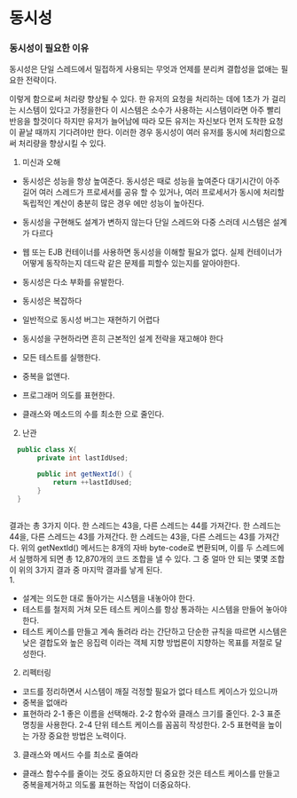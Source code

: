 # 동시성

### 동시성이 필요한 이유 

동시성은 단일 스레드에서 밀접하게 사용되는 무엇과 언제를 분리켜 결합성을 없애는 필요한 전략이다.

이렇게 함으로써 처리량 향상될 수 있다. 한 유저의 요청을 처리하는 데에 1초가 가 걸리는 시스템이 있다고 가정을한다
이 시스템은 소수가 사용하는 시스템이라면 아주 빨리 반응을 할것이다
하지만 유저가 늘어남에 따라 모든 유저는 자신보다 먼저 도착한 요청이 끝날 때까지 기다려야만 한다. 이러한 경우 동시성이 여러 유저를 동시에 처리함으로써 처리량을 향상시킬 수 있다.

1. 미신과 오해
- 동시성은 성능을 항상 높여준다.
동시성은 때로 성능을 높여준다
대기시간이 아주 길어 여러 스레드가 프로세서를 공유 할 수 있거나, 여러 프로세서가 동시에 처리할 독립적인 계산이 충분히 많은 경우 에만 성능이 높아진다.

- 동시성을 구현해도 설계가 변하지 않는다
단일 스레드와 다중 스러데 시스템은 설계가 다르다

- 웹 또는 EJB 컨테이너를 사용하면 동시성을 이해할 필요가 없다.
실제 컨테이너가 어떻게 동작하는지 데드락 같은 문제를 피할수 있는지를 알아야한다.

- 동시성은 다소 부화를 유발한다.
- 동시성은 복잡하다
- 일반적으로 동시성 버그는 재현하기 어렵다
- 동시성을 구현하라면 흔히 근본적인 설계 전략을 재고해야 한다


- 모든 테스트를 실행한다.
- 중복을 없앤다.
- 프로그래머 의도를 표현한다.
- 클래스와 메소드의 수를 최소한 으로 줄인다.

2. 난관 
 ```java
   public class X{
   	    private int lastIdUsed;

        public int getNextId() {
            return ++lastIdUsed;
        }
   }
   
   ```

   결과는 총 3가지 이다.
   한 스레드는 43을, 다른 스레드는 44를 가져간다. 
   한 스레드는 44을, 다른 스레드는 43를 가져간다. 
   한 스레드는 43을, 다른 스레드는 43를 가져간다.
   위의 getNextId() 메서드는 8개의 자바 byte-code로 변환되며, 이를 두 스레드에서 실행하게 되면 총 12,870개의 코드 조합을 낼 수 있다. 그 중 얼마 안 되는 몇몇 조합이 위의 3가지 결과 중 마지막 결과를 낳게 된다.   
1. 
- 설계는 의도한 대로 돌아가는 시스템을 내놓아야 한다.
- 테스트를 철저희 거쳐 모든 테스트 케이스를 항상 통과하는 시스템을 만들어 놓아야 한다.
- 테스트 케이스를 만들고 계속 돌려라 라는 간단하고 단순한 규칙을 따르면 시스템은 낮은 결합도와 높은 응집력 이라는 객체 지향 방법론이 지향하는 목표를 저절로 달성한다.

2. 리펙터링
- 코드를 정리하면서 시스템이 깨질 걱정할 필요가 없다 테스트 케이스가 있으니까
- 중복을 없애라
- 표현하라
    2-1 좋은 이름을 선택해라.
    2-2 함수와 클래스 크기를 줄인다.
    2-3 표준 명칭을 사용한다.
    2-4 단위 테스트 케이스를 꼼꼼히 작성한다.
    2-5 표현력을 높이는 가장 중요한 방법은 노력이다.

3. 클래스와 메서드 수를 최소로 줄여라
 - 클래스 함수수를 줄이는 것도 중요하지만 더 중요한 것은
 테스트 케이스를 만들고 중복을제거하고 의도롤 표현하는 작업이 더중요하다.
  
